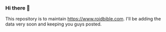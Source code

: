 ### Hi there 👋

This repository is to maintain https://www.roidbible.com. I'll be adding the data very soon and keeping you guys posted.
